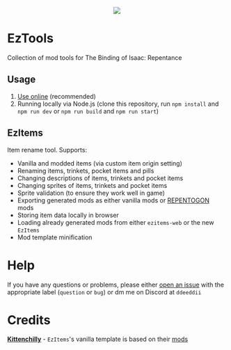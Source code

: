 <p align="center">
  <img src="https://i.imgur.com/mTpIeqM.png" />
</p>

# EzTools

Collection of mod tools for The Binding of Isaac: Repentance

## Usage

1. [Use online](https://isaac.d3d1.xyz) (recommended)
2. Running locally via Node.js (clone this repository, run `npm install` and `npm run dev` or `npm run build` and `npm run start`)

## EzItems

Item rename tool. Supports:

- Vanilla and modded items (via custom item origin setting)
- Renaming items, trinkets, pocket items and pills
- Changing descriptions of items, trinkets and pocket items
- Changing sprites of items, trinkets and pocket items
- Sprite validation (to ensure they work well in game)
- Exporting generated mods as either vanilla mods or [REPENTOGON](https://repentogon.com/) mods
- Storing item data locally in browser
- Loading already generated mods from either `ezitems-web` or the new `EzItems`
- Mod template minification

# Help

If you have any questions or problems, please either [open an issue](https://github.com/ddeeddii/eztools/issues) with the appropriate label (`question` or `bug`) or dm me on Discord at `ddeeddii`

# Credits

**[Kittenchilly](https://steamcommunity.com/id/kittenchilly)** - `EzItems`'s vanilla template is based on their [mods](https://steamcommunity.com/sharedfiles/filedetails/?id=2606524433)
